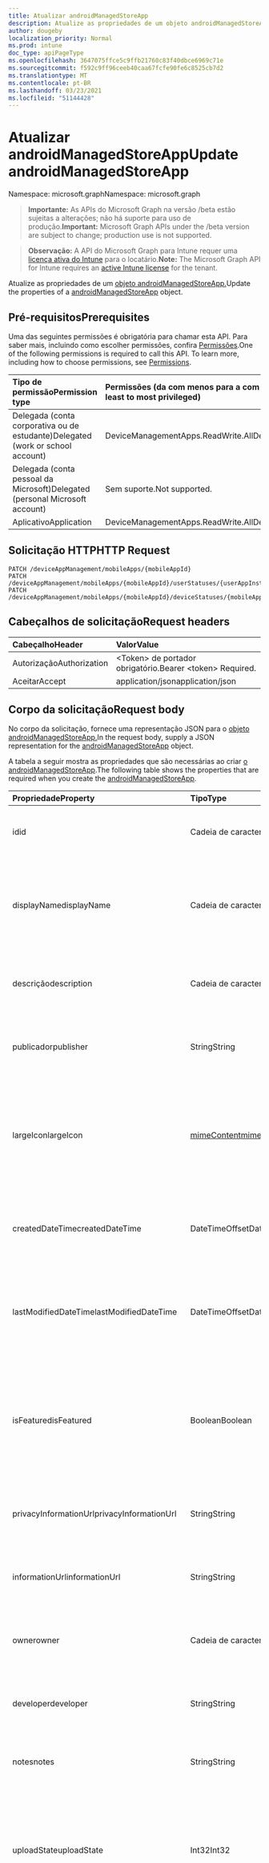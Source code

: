 ```yaml
---
title: Atualizar androidManagedStoreApp
description: Atualize as propriedades de um objeto androidManagedStoreApp.
author: dougeby
localization_priority: Normal
ms.prod: intune
doc_type: apiPageType
ms.openlocfilehash: 3647075ffce5c9ffb21760c83f40dbce6969c71e
ms.sourcegitcommit: f592c9ff96ceeb40caa67fcfe90fe6c8525cb7d2
ms.translationtype: MT
ms.contentlocale: pt-BR
ms.lasthandoff: 03/23/2021
ms.locfileid: "51144428"
---
```

# <a name="update-androidmanagedstoreapp"></a><span data-ttu-id="12bbd-103">Atualizar androidManagedStoreApp</span><span class="sxs-lookup"><span data-stu-id="12bbd-103">Update androidManagedStoreApp</span></span>

<span data-ttu-id="12bbd-104">Namespace: microsoft.graph</span><span class="sxs-lookup"><span data-stu-id="12bbd-104">Namespace: microsoft.graph</span></span>

> <span data-ttu-id="12bbd-105">**Importante:** As APIs do Microsoft Graph na versão /beta estão sujeitas a alterações; não há suporte para uso de produção.</span><span class="sxs-lookup"><span data-stu-id="12bbd-105">**Important:** Microsoft Graph APIs under the /beta version are subject to change; production use is not supported.</span></span>

> <span data-ttu-id="12bbd-106">**Observação:** A API do Microsoft Graph para Intune requer uma [licença ativa do Intune](https://go.microsoft.com/fwlink/?linkid=839381) para o locatário.</span><span class="sxs-lookup"><span data-stu-id="12bbd-106">**Note:** The Microsoft Graph API for Intune requires an [active Intune license](https://go.microsoft.com/fwlink/?linkid=839381) for the tenant.</span></span>

<span data-ttu-id="12bbd-107">Atualize as propriedades de um [objeto androidManagedStoreApp.](../resources/intune-apps-androidmanagedstoreapp.md)</span><span class="sxs-lookup"><span data-stu-id="12bbd-107">Update the properties of a [androidManagedStoreApp](../resources/intune-apps-androidmanagedstoreapp.md) object.</span></span>

## <a name="prerequisites"></a><span data-ttu-id="12bbd-108">Pré-requisitos</span><span class="sxs-lookup"><span data-stu-id="12bbd-108">Prerequisites</span></span>
<span data-ttu-id="12bbd-p101">Uma das seguintes permissões é obrigatória para chamar esta API. Para saber mais, incluindo como escolher permissões, confira [Permissões](/graph/permissions-reference).</span><span class="sxs-lookup"><span data-stu-id="12bbd-p101">One of the following permissions is required to call this API. To learn more, including how to choose permissions, see [Permissions](/graph/permissions-reference).</span></span>

|<span data-ttu-id="12bbd-111">Tipo de permissão</span><span class="sxs-lookup"><span data-stu-id="12bbd-111">Permission type</span></span>|<span data-ttu-id="12bbd-112">Permissões (da com menos para a com mais privilégios)</span><span class="sxs-lookup"><span data-stu-id="12bbd-112">Permissions (from least to most privileged)</span></span>|
|:---|:---|
|<span data-ttu-id="12bbd-113">Delegada (conta corporativa ou de estudante)</span><span class="sxs-lookup"><span data-stu-id="12bbd-113">Delegated (work or school account)</span></span>|<span data-ttu-id="12bbd-114">DeviceManagementApps.ReadWrite.All</span><span class="sxs-lookup"><span data-stu-id="12bbd-114">DeviceManagementApps.ReadWrite.All</span></span>|
|<span data-ttu-id="12bbd-115">Delegada (conta pessoal da Microsoft)</span><span class="sxs-lookup"><span data-stu-id="12bbd-115">Delegated (personal Microsoft account)</span></span>|<span data-ttu-id="12bbd-116">Sem suporte.</span><span class="sxs-lookup"><span data-stu-id="12bbd-116">Not supported.</span></span>|
|<span data-ttu-id="12bbd-117">Aplicativo</span><span class="sxs-lookup"><span data-stu-id="12bbd-117">Application</span></span>|<span data-ttu-id="12bbd-118">DeviceManagementApps.ReadWrite.All</span><span class="sxs-lookup"><span data-stu-id="12bbd-118">DeviceManagementApps.ReadWrite.All</span></span>|

## <a name="http-request"></a><span data-ttu-id="12bbd-119">Solicitação HTTP</span><span class="sxs-lookup"><span data-stu-id="12bbd-119">HTTP Request</span></span>
<!-- {
  "blockType": "ignored"
}
-->
``` http
PATCH /deviceAppManagement/mobileApps/{mobileAppId}
PATCH /deviceAppManagement/mobileApps/{mobileAppId}/userStatuses/{userAppInstallStatusId}/app
PATCH /deviceAppManagement/mobileApps/{mobileAppId}/deviceStatuses/{mobileAppInstallStatusId}/app
```

## <a name="request-headers"></a><span data-ttu-id="12bbd-120">Cabeçalhos de solicitação</span><span class="sxs-lookup"><span data-stu-id="12bbd-120">Request headers</span></span>
|<span data-ttu-id="12bbd-121">Cabeçalho</span><span class="sxs-lookup"><span data-stu-id="12bbd-121">Header</span></span>|<span data-ttu-id="12bbd-122">Valor</span><span class="sxs-lookup"><span data-stu-id="12bbd-122">Value</span></span>|
|:---|:---|
|<span data-ttu-id="12bbd-123">Autorização</span><span class="sxs-lookup"><span data-stu-id="12bbd-123">Authorization</span></span>|<span data-ttu-id="12bbd-124">&lt;Token&gt; de portador obrigatório.</span><span class="sxs-lookup"><span data-stu-id="12bbd-124">Bearer &lt;token&gt; Required.</span></span>|
|<span data-ttu-id="12bbd-125">Aceitar</span><span class="sxs-lookup"><span data-stu-id="12bbd-125">Accept</span></span>|<span data-ttu-id="12bbd-126">application/json</span><span class="sxs-lookup"><span data-stu-id="12bbd-126">application/json</span></span>|

## <a name="request-body"></a><span data-ttu-id="12bbd-127">Corpo da solicitação</span><span class="sxs-lookup"><span data-stu-id="12bbd-127">Request body</span></span>
<span data-ttu-id="12bbd-128">No corpo da solicitação, fornece uma representação JSON para o [objeto androidManagedStoreApp.](../resources/intune-apps-androidmanagedstoreapp.md)</span><span class="sxs-lookup"><span data-stu-id="12bbd-128">In the request body, supply a JSON representation for the [androidManagedStoreApp](../resources/intune-apps-androidmanagedstoreapp.md) object.</span></span>

<span data-ttu-id="12bbd-129">A tabela a seguir mostra as propriedades que são necessárias ao criar [o androidManagedStoreApp](../resources/intune-apps-androidmanagedstoreapp.md).</span><span class="sxs-lookup"><span data-stu-id="12bbd-129">The following table shows the properties that are required when you create the [androidManagedStoreApp](../resources/intune-apps-androidmanagedstoreapp.md).</span></span>

|<span data-ttu-id="12bbd-130">Propriedade</span><span class="sxs-lookup"><span data-stu-id="12bbd-130">Property</span></span>|<span data-ttu-id="12bbd-131">Tipo</span><span class="sxs-lookup"><span data-stu-id="12bbd-131">Type</span></span>|<span data-ttu-id="12bbd-132">Descrição</span><span class="sxs-lookup"><span data-stu-id="12bbd-132">Description</span></span>|
|:---|:---|:---|
|<span data-ttu-id="12bbd-133">id</span><span class="sxs-lookup"><span data-stu-id="12bbd-133">id</span></span>|<span data-ttu-id="12bbd-134">Cadeia de caracteres</span><span class="sxs-lookup"><span data-stu-id="12bbd-134">String</span></span>|<span data-ttu-id="12bbd-135">Chave da entidade.</span><span class="sxs-lookup"><span data-stu-id="12bbd-135">Key of the entity.</span></span> <span data-ttu-id="12bbd-136">Herdado de [mobileApp](../resources/intune-shared-mobileapp.md)</span><span class="sxs-lookup"><span data-stu-id="12bbd-136">Inherited from [mobileApp](../resources/intune-shared-mobileapp.md)</span></span>|
|<span data-ttu-id="12bbd-137">displayName</span><span class="sxs-lookup"><span data-stu-id="12bbd-137">displayName</span></span>|<span data-ttu-id="12bbd-138">Cadeia de caracteres</span><span class="sxs-lookup"><span data-stu-id="12bbd-138">String</span></span>|<span data-ttu-id="12bbd-139">O título do aplicativo importado ou definido pelo administrador.</span><span class="sxs-lookup"><span data-stu-id="12bbd-139">The admin provided or imported title of the app.</span></span> <span data-ttu-id="12bbd-140">Herdado de [mobileApp](../resources/intune-shared-mobileapp.md)</span><span class="sxs-lookup"><span data-stu-id="12bbd-140">Inherited from [mobileApp](../resources/intune-shared-mobileapp.md)</span></span>|
|<span data-ttu-id="12bbd-141">descrição</span><span class="sxs-lookup"><span data-stu-id="12bbd-141">description</span></span>|<span data-ttu-id="12bbd-142">Cadeia de caracteres</span><span class="sxs-lookup"><span data-stu-id="12bbd-142">String</span></span>|<span data-ttu-id="12bbd-143">A descrição do aplicativo.</span><span class="sxs-lookup"><span data-stu-id="12bbd-143">The description of the app.</span></span> <span data-ttu-id="12bbd-144">Herdado de [mobileApp](../resources/intune-shared-mobileapp.md)</span><span class="sxs-lookup"><span data-stu-id="12bbd-144">Inherited from [mobileApp](../resources/intune-shared-mobileapp.md)</span></span>|
|<span data-ttu-id="12bbd-145">publicador</span><span class="sxs-lookup"><span data-stu-id="12bbd-145">publisher</span></span>|<span data-ttu-id="12bbd-146">String</span><span class="sxs-lookup"><span data-stu-id="12bbd-146">String</span></span>|<span data-ttu-id="12bbd-147">O publicador do aplicativo.</span><span class="sxs-lookup"><span data-stu-id="12bbd-147">The publisher of the app.</span></span> <span data-ttu-id="12bbd-148">Herdado de [mobileApp](../resources/intune-shared-mobileapp.md)</span><span class="sxs-lookup"><span data-stu-id="12bbd-148">Inherited from [mobileApp](../resources/intune-shared-mobileapp.md)</span></span>|
|<span data-ttu-id="12bbd-149">largeIcon</span><span class="sxs-lookup"><span data-stu-id="12bbd-149">largeIcon</span></span>|[<span data-ttu-id="12bbd-150">mimeContent</span><span class="sxs-lookup"><span data-stu-id="12bbd-150">mimeContent</span></span>](../resources/intune-shared-mimecontent.md)|<span data-ttu-id="12bbd-151">O ícone grande, a ser exibido nos detalhes do aplicativo e usado para o carregamento do ícone.</span><span class="sxs-lookup"><span data-stu-id="12bbd-151">The large icon, to be displayed in the app details and used for upload of the icon.</span></span> <span data-ttu-id="12bbd-152">Herdado de [mobileApp](../resources/intune-shared-mobileapp.md)</span><span class="sxs-lookup"><span data-stu-id="12bbd-152">Inherited from [mobileApp](../resources/intune-shared-mobileapp.md)</span></span>|
|<span data-ttu-id="12bbd-153">createdDateTime</span><span class="sxs-lookup"><span data-stu-id="12bbd-153">createdDateTime</span></span>|<span data-ttu-id="12bbd-154">DateTimeOffset</span><span class="sxs-lookup"><span data-stu-id="12bbd-154">DateTimeOffset</span></span>|<span data-ttu-id="12bbd-155">A data e a hora da criação do aplicativo.</span><span class="sxs-lookup"><span data-stu-id="12bbd-155">The date and time the app was created.</span></span> <span data-ttu-id="12bbd-156">Herdado de [mobileApp](../resources/intune-shared-mobileapp.md)</span><span class="sxs-lookup"><span data-stu-id="12bbd-156">Inherited from [mobileApp](../resources/intune-shared-mobileapp.md)</span></span>|
|<span data-ttu-id="12bbd-157">lastModifiedDateTime</span><span class="sxs-lookup"><span data-stu-id="12bbd-157">lastModifiedDateTime</span></span>|<span data-ttu-id="12bbd-158">DateTimeOffset</span><span class="sxs-lookup"><span data-stu-id="12bbd-158">DateTimeOffset</span></span>|<span data-ttu-id="12bbd-159">A data e a hora que o aplicativo foi modificado pela última vez.</span><span class="sxs-lookup"><span data-stu-id="12bbd-159">The date and time the app was last modified.</span></span> <span data-ttu-id="12bbd-160">Herdado de [mobileApp](../resources/intune-shared-mobileapp.md)</span><span class="sxs-lookup"><span data-stu-id="12bbd-160">Inherited from [mobileApp](../resources/intune-shared-mobileapp.md)</span></span>|
|<span data-ttu-id="12bbd-161">isFeatured</span><span class="sxs-lookup"><span data-stu-id="12bbd-161">isFeatured</span></span>|<span data-ttu-id="12bbd-162">Boolean</span><span class="sxs-lookup"><span data-stu-id="12bbd-162">Boolean</span></span>|<span data-ttu-id="12bbd-163">O valor que indica se o aplicativo está marcado como em destaque pelo administrador. Herdado de [mobileApp](../resources/intune-shared-mobileapp.md)</span><span class="sxs-lookup"><span data-stu-id="12bbd-163">The value indicating whether the app is marked as featured by the admin. Inherited from [mobileApp](../resources/intune-shared-mobileapp.md)</span></span>|
|<span data-ttu-id="12bbd-164">privacyInformationUrl</span><span class="sxs-lookup"><span data-stu-id="12bbd-164">privacyInformationUrl</span></span>|<span data-ttu-id="12bbd-165">String</span><span class="sxs-lookup"><span data-stu-id="12bbd-165">String</span></span>|<span data-ttu-id="12bbd-166">A URL da declaração de privacidade.</span><span class="sxs-lookup"><span data-stu-id="12bbd-166">The privacy statement Url.</span></span> <span data-ttu-id="12bbd-167">Herdado de [mobileApp](../resources/intune-shared-mobileapp.md)</span><span class="sxs-lookup"><span data-stu-id="12bbd-167">Inherited from [mobileApp](../resources/intune-shared-mobileapp.md)</span></span>|
|<span data-ttu-id="12bbd-168">informationUrl</span><span class="sxs-lookup"><span data-stu-id="12bbd-168">informationUrl</span></span>|<span data-ttu-id="12bbd-169">String</span><span class="sxs-lookup"><span data-stu-id="12bbd-169">String</span></span>|<span data-ttu-id="12bbd-170">A URL de informações adicionais.</span><span class="sxs-lookup"><span data-stu-id="12bbd-170">The more information Url.</span></span> <span data-ttu-id="12bbd-171">Herdado de [mobileApp](../resources/intune-shared-mobileapp.md)</span><span class="sxs-lookup"><span data-stu-id="12bbd-171">Inherited from [mobileApp](../resources/intune-shared-mobileapp.md)</span></span>|
|<span data-ttu-id="12bbd-172">owner</span><span class="sxs-lookup"><span data-stu-id="12bbd-172">owner</span></span>|<span data-ttu-id="12bbd-173">Cadeia de caracteres</span><span class="sxs-lookup"><span data-stu-id="12bbd-173">String</span></span>|<span data-ttu-id="12bbd-174">O proprietário do conteúdo.</span><span class="sxs-lookup"><span data-stu-id="12bbd-174">The owner of the app.</span></span> <span data-ttu-id="12bbd-175">Herdado de [mobileApp](../resources/intune-shared-mobileapp.md)</span><span class="sxs-lookup"><span data-stu-id="12bbd-175">Inherited from [mobileApp](../resources/intune-shared-mobileapp.md)</span></span>|
|<span data-ttu-id="12bbd-176">developer</span><span class="sxs-lookup"><span data-stu-id="12bbd-176">developer</span></span>|<span data-ttu-id="12bbd-177">String</span><span class="sxs-lookup"><span data-stu-id="12bbd-177">String</span></span>|<span data-ttu-id="12bbd-178">O desenvolvedor do aplicativo.</span><span class="sxs-lookup"><span data-stu-id="12bbd-178">The developer of the app.</span></span> <span data-ttu-id="12bbd-179">Herdado de [mobileApp](../resources/intune-shared-mobileapp.md)</span><span class="sxs-lookup"><span data-stu-id="12bbd-179">Inherited from [mobileApp](../resources/intune-shared-mobileapp.md)</span></span>|
|<span data-ttu-id="12bbd-180">notes</span><span class="sxs-lookup"><span data-stu-id="12bbd-180">notes</span></span>|<span data-ttu-id="12bbd-181">String</span><span class="sxs-lookup"><span data-stu-id="12bbd-181">String</span></span>|<span data-ttu-id="12bbd-182">Anotações do aplicativo.</span><span class="sxs-lookup"><span data-stu-id="12bbd-182">Notes for the app.</span></span> <span data-ttu-id="12bbd-183">Herdado de [mobileApp](../resources/intune-shared-mobileapp.md)</span><span class="sxs-lookup"><span data-stu-id="12bbd-183">Inherited from [mobileApp](../resources/intune-shared-mobileapp.md)</span></span>|
|<span data-ttu-id="12bbd-184">uploadState</span><span class="sxs-lookup"><span data-stu-id="12bbd-184">uploadState</span></span>|<span data-ttu-id="12bbd-185">Int32</span><span class="sxs-lookup"><span data-stu-id="12bbd-185">Int32</span></span>|<span data-ttu-id="12bbd-186">O estado de carregamento.</span><span class="sxs-lookup"><span data-stu-id="12bbd-186">The upload state.</span></span> <span data-ttu-id="12bbd-187">Os valores possíveis são: 0 - `Not Ready` , 1 - `Ready` , 2 - `Processing` .</span><span class="sxs-lookup"><span data-stu-id="12bbd-187">Possible values are: 0 - `Not Ready`, 1 - `Ready`, 2 - `Processing`.</span></span> <span data-ttu-id="12bbd-188">Herdado de [mobileApp](../resources/intune-shared-mobileapp.md)</span><span class="sxs-lookup"><span data-stu-id="12bbd-188">Inherited from [mobileApp](../resources/intune-shared-mobileapp.md)</span></span>|
|<span data-ttu-id="12bbd-189">publishingState</span><span class="sxs-lookup"><span data-stu-id="12bbd-189">publishingState</span></span>|[<span data-ttu-id="12bbd-190">mobileAppPublishingState</span><span class="sxs-lookup"><span data-stu-id="12bbd-190">mobileAppPublishingState</span></span>](../resources/intune-apps-mobileapppublishingstate.md)|<span data-ttu-id="12bbd-191">O estado de publicação do aplicativo.</span><span class="sxs-lookup"><span data-stu-id="12bbd-191">The publishing state for the app.</span></span> <span data-ttu-id="12bbd-192">O aplicativo não pode ser assinado, a menos que ele seja publicado.</span><span class="sxs-lookup"><span data-stu-id="12bbd-192">The app cannot be assigned unless the app is published.</span></span> <span data-ttu-id="12bbd-193">Herdado de [mobileApp](../resources/intune-shared-mobileapp.md).</span><span class="sxs-lookup"><span data-stu-id="12bbd-193">Inherited from [mobileApp](../resources/intune-shared-mobileapp.md).</span></span> <span data-ttu-id="12bbd-194">Os valores possíveis são: `notPublished`, `processing`, `published`.</span><span class="sxs-lookup"><span data-stu-id="12bbd-194">Possible values are: `notPublished`, `processing`, `published`.</span></span>|
|<span data-ttu-id="12bbd-195">isAssigned</span><span class="sxs-lookup"><span data-stu-id="12bbd-195">isAssigned</span></span>|<span data-ttu-id="12bbd-196">Boolean</span><span class="sxs-lookup"><span data-stu-id="12bbd-196">Boolean</span></span>|<span data-ttu-id="12bbd-197">O valor que indica se o aplicativo é atribuído a pelo menos um grupo.</span><span class="sxs-lookup"><span data-stu-id="12bbd-197">The value indicating whether the app is assigned to at least one group.</span></span> <span data-ttu-id="12bbd-198">Herdado de [mobileApp](../resources/intune-shared-mobileapp.md)</span><span class="sxs-lookup"><span data-stu-id="12bbd-198">Inherited from [mobileApp](../resources/intune-shared-mobileapp.md)</span></span>|
|<span data-ttu-id="12bbd-199">roleScopeTagIds</span><span class="sxs-lookup"><span data-stu-id="12bbd-199">roleScopeTagIds</span></span>|<span data-ttu-id="12bbd-200">Coleção de cadeias de caracteres</span><span class="sxs-lookup"><span data-stu-id="12bbd-200">String collection</span></span>|<span data-ttu-id="12bbd-201">Lista de ids de marca de escopo para este aplicativo móvel.</span><span class="sxs-lookup"><span data-stu-id="12bbd-201">List of scope tag ids for this mobile app.</span></span> <span data-ttu-id="12bbd-202">Herdado de [mobileApp](../resources/intune-shared-mobileapp.md)</span><span class="sxs-lookup"><span data-stu-id="12bbd-202">Inherited from [mobileApp](../resources/intune-shared-mobileapp.md)</span></span>|
|<span data-ttu-id="12bbd-203">dependentAppCount</span><span class="sxs-lookup"><span data-stu-id="12bbd-203">dependentAppCount</span></span>|<span data-ttu-id="12bbd-204">Int32</span><span class="sxs-lookup"><span data-stu-id="12bbd-204">Int32</span></span>|<span data-ttu-id="12bbd-205">O número total de dependências que o aplicativo filho tem.</span><span class="sxs-lookup"><span data-stu-id="12bbd-205">The total number of dependencies the child app has.</span></span> <span data-ttu-id="12bbd-206">Herdado de [mobileApp](../resources/intune-shared-mobileapp.md)</span><span class="sxs-lookup"><span data-stu-id="12bbd-206">Inherited from [mobileApp](../resources/intune-shared-mobileapp.md)</span></span>|
|<span data-ttu-id="12bbd-207">supersedingAppCount</span><span class="sxs-lookup"><span data-stu-id="12bbd-207">supersedingAppCount</span></span>|<span data-ttu-id="12bbd-208">Int32</span><span class="sxs-lookup"><span data-stu-id="12bbd-208">Int32</span></span>|<span data-ttu-id="12bbd-209">O número total de aplicativos que esse aplicativo sobressede direta ou indiretamente.</span><span class="sxs-lookup"><span data-stu-id="12bbd-209">The total number of apps this app directly or indirectly supersedes.</span></span> <span data-ttu-id="12bbd-210">Herdado de [mobileApp](../resources/intune-shared-mobileapp.md)</span><span class="sxs-lookup"><span data-stu-id="12bbd-210">Inherited from [mobileApp](../resources/intune-shared-mobileapp.md)</span></span>|
|<span data-ttu-id="12bbd-211">supersededAppCount</span><span class="sxs-lookup"><span data-stu-id="12bbd-211">supersededAppCount</span></span>|<span data-ttu-id="12bbd-212">Int32</span><span class="sxs-lookup"><span data-stu-id="12bbd-212">Int32</span></span>|<span data-ttu-id="12bbd-213">O número total de aplicativos pelos quais esse aplicativo é, direta ou indiretamente, é suplido.</span><span class="sxs-lookup"><span data-stu-id="12bbd-213">The total number of apps this app is directly or indirectly superseded by.</span></span> <span data-ttu-id="12bbd-214">Herdado de [mobileApp](../resources/intune-shared-mobileapp.md)</span><span class="sxs-lookup"><span data-stu-id="12bbd-214">Inherited from [mobileApp](../resources/intune-shared-mobileapp.md)</span></span>|
|<span data-ttu-id="12bbd-215">packageId</span><span class="sxs-lookup"><span data-stu-id="12bbd-215">packageId</span></span>|<span data-ttu-id="12bbd-216">String</span><span class="sxs-lookup"><span data-stu-id="12bbd-216">String</span></span>|<span data-ttu-id="12bbd-217">O identificador do pacote.</span><span class="sxs-lookup"><span data-stu-id="12bbd-217">The package identifier.</span></span>|
|<span data-ttu-id="12bbd-218">appIdentifier</span><span class="sxs-lookup"><span data-stu-id="12bbd-218">appIdentifier</span></span>|<span data-ttu-id="12bbd-219">String</span><span class="sxs-lookup"><span data-stu-id="12bbd-219">String</span></span>|<span data-ttu-id="12bbd-220">O Nome da Identidade.</span><span class="sxs-lookup"><span data-stu-id="12bbd-220">The Identity Name.</span></span>|
|<span data-ttu-id="12bbd-221">usedLicenseCount</span><span class="sxs-lookup"><span data-stu-id="12bbd-221">usedLicenseCount</span></span>|<span data-ttu-id="12bbd-222">Int32</span><span class="sxs-lookup"><span data-stu-id="12bbd-222">Int32</span></span>|<span data-ttu-id="12bbd-223">O número de aplicativos VPP em uso.</span><span class="sxs-lookup"><span data-stu-id="12bbd-223">The number of VPP licenses in use.</span></span>|
|<span data-ttu-id="12bbd-224">totalLicenseCount</span><span class="sxs-lookup"><span data-stu-id="12bbd-224">totalLicenseCount</span></span>|<span data-ttu-id="12bbd-225">Int32</span><span class="sxs-lookup"><span data-stu-id="12bbd-225">Int32</span></span>|<span data-ttu-id="12bbd-226">O número total de licenças VPP.</span><span class="sxs-lookup"><span data-stu-id="12bbd-226">The total number of VPP licenses.</span></span>|
|<span data-ttu-id="12bbd-227">appStoreUrl</span><span class="sxs-lookup"><span data-stu-id="12bbd-227">appStoreUrl</span></span>|<span data-ttu-id="12bbd-228">String</span><span class="sxs-lookup"><span data-stu-id="12bbd-228">String</span></span>|<span data-ttu-id="12bbd-229">A URL do aplicativo Play for Work Store.</span><span class="sxs-lookup"><span data-stu-id="12bbd-229">The Play for Work Store app URL.</span></span>|
|<span data-ttu-id="12bbd-230">isPrivate</span><span class="sxs-lookup"><span data-stu-id="12bbd-230">isPrivate</span></span>|<span data-ttu-id="12bbd-231">Booleano</span><span class="sxs-lookup"><span data-stu-id="12bbd-231">Boolean</span></span>|<span data-ttu-id="12bbd-232">Indica se o aplicativo só está disponível para usuários de uma determinada empresa.</span><span class="sxs-lookup"><span data-stu-id="12bbd-232">Indicates whether the app is only available to a given enterprise's users.</span></span>|
|<span data-ttu-id="12bbd-233">isSystemApp</span><span class="sxs-lookup"><span data-stu-id="12bbd-233">isSystemApp</span></span>|<span data-ttu-id="12bbd-234">Booleano</span><span class="sxs-lookup"><span data-stu-id="12bbd-234">Boolean</span></span>|<span data-ttu-id="12bbd-235">Indica se o aplicativo é um aplicativo do sistema pré-instalado.</span><span class="sxs-lookup"><span data-stu-id="12bbd-235">Indicates whether the app is a preinstalled system app.</span></span>|
|<span data-ttu-id="12bbd-236">appTracks</span><span class="sxs-lookup"><span data-stu-id="12bbd-236">appTracks</span></span>|<span data-ttu-id="12bbd-237">[Coleção androidManagedStoreAppTrack](../resources/intune-apps-androidmanagedstoreapptrack.md)</span><span class="sxs-lookup"><span data-stu-id="12bbd-237">[androidManagedStoreAppTrack](../resources/intune-apps-androidmanagedstoreapptrack.md) collection</span></span>|<span data-ttu-id="12bbd-238">As faixas que estão visíveis para essa empresa.</span><span class="sxs-lookup"><span data-stu-id="12bbd-238">The tracks that are visible to this enterprise.</span></span>|
|<span data-ttu-id="12bbd-239">supportsOemConfig</span><span class="sxs-lookup"><span data-stu-id="12bbd-239">supportsOemConfig</span></span>|<span data-ttu-id="12bbd-240">Booleano</span><span class="sxs-lookup"><span data-stu-id="12bbd-240">Boolean</span></span>|<span data-ttu-id="12bbd-241">Se esse aplicativo dá suporte à política OEMConfig.</span><span class="sxs-lookup"><span data-stu-id="12bbd-241">Whether this app supports OEMConfig policy.</span></span>|



## <a name="response"></a><span data-ttu-id="12bbd-242">Resposta</span><span class="sxs-lookup"><span data-stu-id="12bbd-242">Response</span></span>
<span data-ttu-id="12bbd-243">Se tiver êxito, este método retornará um código de resposta e um `200 OK` [objeto androidManagedStoreApp](../resources/intune-apps-androidmanagedstoreapp.md) atualizado no corpo da resposta.</span><span class="sxs-lookup"><span data-stu-id="12bbd-243">If successful, this method returns a `200 OK` response code and an updated [androidManagedStoreApp](../resources/intune-apps-androidmanagedstoreapp.md) object in the response body.</span></span>

## <a name="example"></a><span data-ttu-id="12bbd-244">Exemplo</span><span class="sxs-lookup"><span data-stu-id="12bbd-244">Example</span></span>

### <a name="request"></a><span data-ttu-id="12bbd-245">Solicitação</span><span class="sxs-lookup"><span data-stu-id="12bbd-245">Request</span></span>
<span data-ttu-id="12bbd-246">Este é um exemplo da solicitação.</span><span class="sxs-lookup"><span data-stu-id="12bbd-246">Here is an example of the request.</span></span>
``` http
PATCH https://graph.microsoft.com/beta/deviceAppManagement/mobileApps/{mobileAppId}
Content-type: application/json
Content-length: 1225

{
  "@odata.type": "#microsoft.graph.androidManagedStoreApp",
  "displayName": "Display Name value",
  "description": "Description value",
  "publisher": "Publisher value",
  "largeIcon": {
    "@odata.type": "microsoft.graph.mimeContent",
    "type": "Type value",
    "value": "dmFsdWU="
  },
  "isFeatured": true,
  "privacyInformationUrl": "https://example.com/privacyInformationUrl/",
  "informationUrl": "https://example.com/informationUrl/",
  "owner": "Owner value",
  "developer": "Developer value",
  "notes": "Notes value",
  "uploadState": 11,
  "publishingState": "processing",
  "isAssigned": true,
  "roleScopeTagIds": [
    "Role Scope Tag Ids value"
  ],
  "dependentAppCount": 1,
  "supersedingAppCount": 3,
  "supersededAppCount": 2,
  "packageId": "Package Id value",
  "appIdentifier": "App Identifier value",
  "usedLicenseCount": 0,
  "totalLicenseCount": 1,
  "appStoreUrl": "https://example.com/appStoreUrl/",
  "isPrivate": true,
  "isSystemApp": true,
  "appTracks": [
    {
      "@odata.type": "microsoft.graph.androidManagedStoreAppTrack",
      "trackId": "Track Id value",
      "trackAlias": "Track Alias value"
    }
  ],
  "supportsOemConfig": true
}
```

### <a name="response"></a><span data-ttu-id="12bbd-247">Resposta</span><span class="sxs-lookup"><span data-stu-id="12bbd-247">Response</span></span>
<span data-ttu-id="12bbd-p121">Veja a seguir um exemplo da resposta. Observação: o objeto response mostrado aqui pode estar truncado por motivos de concisão. Todas as propriedades serão retornadas de uma chamada real.</span><span class="sxs-lookup"><span data-stu-id="12bbd-p121">Here is an example of the response. Note: The response object shown here may be truncated for brevity. All of the properties will be returned from an actual call.</span></span>
``` http
HTTP/1.1 200 OK
Content-Type: application/json
Content-Length: 1397

{
  "@odata.type": "#microsoft.graph.androidManagedStoreApp",
  "id": "87247525-7525-8724-2575-248725752487",
  "displayName": "Display Name value",
  "description": "Description value",
  "publisher": "Publisher value",
  "largeIcon": {
    "@odata.type": "microsoft.graph.mimeContent",
    "type": "Type value",
    "value": "dmFsdWU="
  },
  "createdDateTime": "2017-01-01T00:02:43.5775965-08:00",
  "lastModifiedDateTime": "2017-01-01T00:00:35.1329464-08:00",
  "isFeatured": true,
  "privacyInformationUrl": "https://example.com/privacyInformationUrl/",
  "informationUrl": "https://example.com/informationUrl/",
  "owner": "Owner value",
  "developer": "Developer value",
  "notes": "Notes value",
  "uploadState": 11,
  "publishingState": "processing",
  "isAssigned": true,
  "roleScopeTagIds": [
    "Role Scope Tag Ids value"
  ],
  "dependentAppCount": 1,
  "supersedingAppCount": 3,
  "supersededAppCount": 2,
  "packageId": "Package Id value",
  "appIdentifier": "App Identifier value",
  "usedLicenseCount": 0,
  "totalLicenseCount": 1,
  "appStoreUrl": "https://example.com/appStoreUrl/",
  "isPrivate": true,
  "isSystemApp": true,
  "appTracks": [
    {
      "@odata.type": "microsoft.graph.androidManagedStoreAppTrack",
      "trackId": "Track Id value",
      "trackAlias": "Track Alias value"
    }
  ],
  "supportsOemConfig": true
}
```




